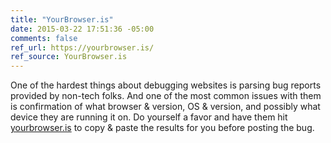 ```yaml
---
title: "YourBrowser.is"
date: 2015-03-22 17:51:36 -05:00
comments: false
ref_url: https://yourbrowser.is/
ref_source: YourBrowser.is
---
```


One of the hardest things about debugging websites is parsing bug reports provided by non-tech folks. And one of the most common issues with them is confirmation of what browser & version, OS & version, and possibly what device they are running it on. Do yourself a favor and have them hit [yourbrowser.is](https://yourbrowser.is) to copy & paste the results for you before posting the bug.